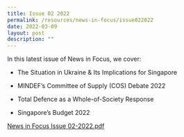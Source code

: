 ```yaml
---
title: Issue 02 2022
permalink: /resources/news-in-focus/issue022022
date: 2022-03-09
layout: post
description: ""
---
```



In this latest issue of News in Focus, we cover:

*  The Situation in Ukraine & Its Implications for Singapore

*  MINDEF’s Committee of Supply (COS) Debate 2022

* Total Defence as a Whole-of-Society Response

* Singapore’s Budget 2022

[News in Focus Issue 02-2022.pdf](/files/news-in-focus/2022/News%20in%20Focus%20Issue%2002-2022.pdf)